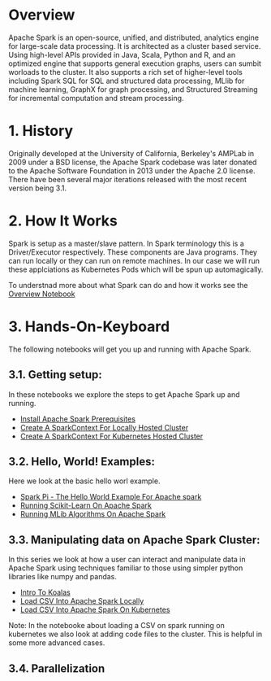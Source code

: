 # Overview
Apache Spark is an open-source, unified, and distributed, analytics engine for large-scale data processing. It is architected as a cluster based service. Using high-level APIs provided in Java, Scala, Python and R, and an optimized engine that supports general execution graphs, users can sumbit worloads to the cluster. It also supports a rich set of higher-level tools including Spark SQL for SQL and structured data processing, MLlib for machine learning, GraphX for graph processing, and Structured Streaming for incremental computation and stream processing.

# 1. History
Originally developed at the University of California, Berkeley's AMPLab in 2009 under a BSD license, the Apache Spark codebase was later donated to the Apache Software Foundation in 2013 under the Apache 2.0 license. There have been several major iterations released with the most recent version being 3.1.

# 2. How It Works
Spark is setup as a master/slave pattern. In Spark terminology this is a Driver/Executor respectively. These components are Java programs. They can run locally or they can run on remote machines. In our case we will run these applciations as Kubernetes Pods which will be spun up automagically.

To understnad more about what Spark can do and how it works see the [Overview Notebook](Apache%20Spark%20Overview.ipynb)

# 3. Hands-On-Keyboard
The following notebooks will get you up and running with Apache Spark.

## 3.1. Getting setup:
In these notebooks we explore the steps to get Apache Spark up and running.

- [Install Apache Spark Prerequisites](Install%20Apache%20Spark%20Prerequisites.ipynb)
- [Create A SparkContext For Locally Hosted Cluster](Create%20A%20SparkContext%20For%20Locally%20Hosted%20Cluster.ipynb)
- [Create A SparkContext For Kubernetes Hosted Cluster](Create%20A%20SparkContext%20For%20Kubernetes%20Hosted%20Cluster.ipynb)

## 3.2. Hello, World! Examples:
Here we look at the basic hello worl example.

- [Spark Pi - The Hello World Example For Apache spark](Spark%20Pi%20-%20The%20Hello%20World%20Example%20For%20Apache%20spark.ipynb)
- [Running Scikit-Learn On Apache Spark](Running%20Scikit-Learn%20Apache%20Spark.ipynb)
- [Running MLib Algorithms On Apache Spark](Running%20MLib%20Algorithms%20%28k-means%29.ipynb)

## 3.3. Manipulating data on Apache Spark Cluster:
In this series we look at how a user can interact and manipulate data in Apache Spark using techniques familiar to those using simpler python libraries like numpy and pandas.

- [Intro To Koalas](Intro%20To%20Koalas.ipynb)
- [Load CSV Into Apache Spark Locally](Load%20CSV%20Into%20Apache%20Spark%20Locally.ipynb)
- [Load CSV Into Apache Spark On Kubernetes](Load%20CSV%20Into%20Apache%20Spark%20On%20Kubernetes.ipynb)

Note: In the notebooke about loading a CSV on spark running on kubernetes we also look at adding code files to the cluster. This is helpful in some more advanced cases.

## 3.4. Parallelization